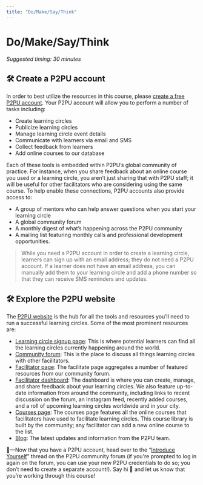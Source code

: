 ```yaml
---
title: "Do/Make/Say/Think"
---
```

# Do/Make/Say/Think

*Suggested timing: 30 minutes* 
## 🛠️ Create a P2PU account 
In order to best utilize the resources in this course, please <a href="https://learningcircles.p2pu.org/en/accounts/register/?next=/en/login_redirect/" target="_blank">create a free P2PU account</a>. Your P2PU account will allow you to perform a number of tasks including:
- Create learning circles
- Publicize learning circles
- Manage learning circle event details
- Communicate with learners via email and SMS
- Collect feedback from learners
- Add online courses to our database


Each of these tools is embedded within P2PU’s global community of practice. For instance, when you share feedback about an online course you used or a learning circle, you aren’t just sharing that with P2PU staff; it will be useful for other facilitators who are considering using the same course. To help enable these connections, P2PU accounts also provide access to:
- A group of mentors who can help answer questions when you start your learning circle
- A global community forum
- A monthly digest of what’s happening across the P2PU community
- A mailing list featuring monthly calls and professional development opportunities.


> While you need a P2PU account in order to create a learning circle, learners can sign up with an email address; they do not need a P2PU account. If a learner does not have an email address, you can manually add them to your learning circle and add a phone number so that they can receive SMS reminders and updates.

## 🛠️ Explore the P2PU website
The [P2PU website](https://www.p2pu.org/en/) is the hub for all the tools and resources you’ll need to run a successful learning circles. Some of the most prominent resources are:
- [Learning circle signup page](http://p2pu.org/learning-circles): This is where potential learners can find all the learning circles currently happening around the world.
- [Community forum](http://community.p2pu.org/): This is the place to discuss all things learning circles with other facilitators.
- [Facilitator page](https://www.p2pu.org/facilitate/): The facilitate page aggregates a number of featured resources from our community forum. 
- <a href="https://learningcircles.p2pu.org/en/" target="_blank">Facilitator dashboard</a>: The dashboard is where you can create, manage, and share feedback about your learning circles. We also feature up-to-date information from around the community, including links to recent discussion on the forum, an Instagram feed, recently added courses, and a roll of upcoming learning circles worldwide and in your city.
- [Courses page](https://www.p2pu.org/courses/): The courses page features all the online courses that facilitators have used to facilitate learning circles. This course library is built by the community; any facilitator can add a new online course to the list. 
- [Blog](https://info.p2pu.org/): The latest updates and information from the P2PU team.


🧶—Now that you have a P2PU account, head over to the “<a href="https://community.p2pu.org/t/introduce-yourself/1571/269" target="_blank">Introduce Yourself</a>” thread on the P2PU community forum (if you're prompted to log in again on the forum, you can use your new P2PU credentials to do so; you don’t need to create a separate account!). Say hi 👋 and let us know that you’re working through this course! 

